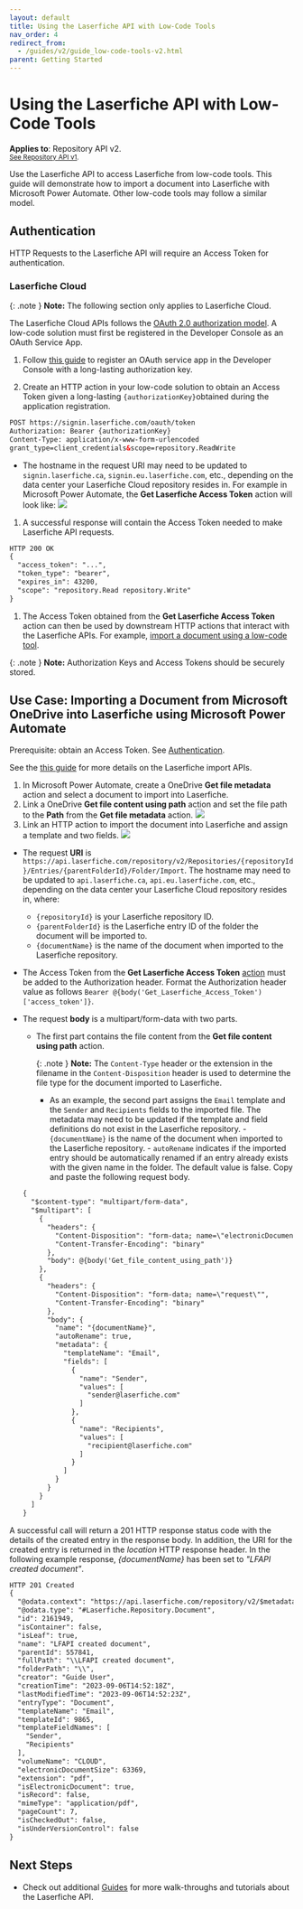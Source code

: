 ```yaml
---
layout: default
title: Using the Laserfiche API with Low-Code Tools
nav_order: 4
redirect_from:
  - /guides/v2/guide_low-code-tools-v2.html
parent: Getting Started
---
```


<!--© 2024 Laserfiche.
See LICENSE-DOCUMENTATION and LICENSE-CODE in the project root for license information.-->

# Using the Laserfiche API with Low-Code Tools
**Applies to**: Repository API v2.
<br/>
<sup>[See Repository API v1](../guide_low-code-tools-v1/).</sup>

Use the Laserfiche API to access Laserfiche from low-code tools. This guide will demonstrate how to import a document into Laserfiche with Microsoft Power Automate. Other low-code tools may follow a similar model.

## Authentication

HTTP Requests to the Laserfiche API will require an Access Token for authentication.

### Laserfiche Cloud

{: .note }
**Note:** The following section only applies to Laserfiche Cloud.

The Laserfiche Cloud APIs follows the [OAuth 2.0 authorization model](../../api/authentication/guide_authenticate-to-the-laserfiche-api/). A low-code solution must first be registered in the Developer Console as an OAuth Service App.

1. Follow [this guide](../../api/authentication/guide_oauth-service) to register an OAuth service app in the Developer Console with a long-lasting authorization key.

1. Create an HTTP action in your low-code solution to obtain an Access Token given a long-lasting `{authorizationKey}`obtained during the application registration.

```xml
POST https://signin.laserfiche.com/oauth/token
Authorization: Bearer {authorizationKey}
Content-Type: application/x-www-form-urlencoded
grant_type=client_credentials&scope=repository.ReadWrite
```

- The hostname in the request URI may need to be updated to `signin.laserfiche.ca`, `signin.eu.laserfiche.com`, etc., depending on the data center your Laserfiche Cloud repository resides in.
  For example in Microsoft Power Automate, the **Get Laserfiche Access Token** action will look like:
  ![](./assets/images/low-code-authenticate-cloud.png)

1. A successful response will contain the Access Token needed to make Laserfiche API requests.

```xml
HTTP 200 OK
{
  "access_token": "...",
  "token_type": "bearer",
  "expires_in": 43200,
  "scope": "repository.Read repository.Write"
}
```

1. The Access Token obtained from the **Get Laserfiche Access Token** action can then be used by downstream HTTP actions that interact with the Laserfiche APIs. For example, [import a document using a low-code tool](#use-case-importing-a-document-from-microsoft-onedrive-into-laserfiche-using-microsoft-power-automate).

{: .note }
**Note:** Authorization Keys and Access Tokens should be securely stored.

## Use Case: Importing a Document from Microsoft OneDrive into Laserfiche using Microsoft Power Automate

Prerequisite: obtain an Access Token. See [Authentication](#authentication).

See the [this guide](../../guides/documents-and-folders/guide_importing-documents-v2) for more details on the Laserfiche import APIs.

1. In Microsoft Power Automate, create a OneDrive **Get file metadata** action and select a document to import into Laserfiche.
1. Link a OneDrive **Get file content using path** action and set the file path to the **Path** from the **Get file metadata** action.
   ![](./assets/images/low-code-get-document.png)
1. Link an HTTP action to import the document into Laserfiche and assign a template and two fields. ![](./assets/images/low-code-import-document-v2.png)

- The request **URI** is `https://api.laserfiche.com/repository/v2/Repositories/{repositoryId}/Entries/{parentFolderId}/Folder/Import`. The hostname may need to be updated to `api.laserfiche.ca`, `api.eu.laserfiche.com`, etc., depending on the data center your Laserfiche Cloud repository resides in, where:
  - `{repositoryId}` is your Laserfiche repository ID.
  - `{parentFolderId}` is the Laserfiche entry ID of the folder the document will be imported to.
  - `{documentName}` is the name of the document when imported to the Laserfiche repository.
- The Access Token from the **Get Laserfiche Access Token** [action](#authentication) must be added to the Authorization header.
  Format the Authorization header value as follows `Bearer @{body('Get_Laserfiche_Access_Token')['access_token']}`.
- The request **body** is a multipart/form-data with two parts.

  - The first part contains the file content from the **Get file content using path** action.

    {: .note }
    **Note:** The `Content-Type` header or the extension in the filename in the `Content-Disposition` header is used to determine the file type for the document imported to Laserfiche.

    - As an example, the second part assigns the `Email` template and the `Sender` and `Recipients` fields to the imported file. The metadata may need to be updated if the template and field definitions do not exist in the Laserfiche repository. - `{documentName}` is the name of the document when imported to the Laserfiche repository. - `autoRename` indicates if the imported entry should be automatically renamed if an entry already exists with the given name in the folder. The default value is false.
      Copy and paste the following request body.

  ```xml
  {
    "$content-type": "multipart/form-data",
    "$multipart": [
      {
        "headers": {
          "Content-Disposition": "form-data; name=\"electronicDocument\"; filename=@{outputs('Get_file_metadata')?['body/Name']}",
          "Content-Transfer-Encoding": "binary"
        },
        "body": @{body('Get_file_content_using_path')}
      },
      {
        "headers": {
          "Content-Disposition": "form-data; name=\"request\"",
          "Content-Transfer-Encoding": "binary"
        },
        "body": {
          "name": "{documentName}",
          "autoRename": true,
          "metadata": {
            "templateName": "Email",
            "fields": [
              {
                "name": "Sender",
                "values": [
                  "sender@laserfiche.com"
                ]
              },
              {
                "name": "Recipients",
                "values": [
                  "recipient@laserfiche.com"
                ]
              }
            ]
          }
        }
      }
    ]
  }
  ```

A successful call will return a 201 HTTP response status code with the details of the created entry in the response body. In addition, the URI for the created entry is returned in the _location_ HTTP response header. In the following example response, _{documentName}_ has been set to _"LFAPI created document"_.

```xml
HTTP 201 Created
{
  "@odata.context": "https://api.laserfiche.com/repository/v2/$metadata#Entries/Laserfiche.Repository.Document/$entity",
  "@odata.type": "#Laserfiche.Repository.Document",
  "id": 2161949,
  "isContainer": false,
  "isLeaf": true,
  "name": "LFAPI created document",
  "parentId": 557841,
  "fullPath": "\\LFAPI created document",
  "folderPath": "\\",
  "creator": "Guide User",
  "creationTime": "2023-09-06T14:52:18Z",
  "lastModifiedTime": "2023-09-06T14:52:23Z",
  "entryType": "Document",
  "templateName": "Email",
  "templateId": 9865,
  "templateFieldNames": [
    "Sender",
    "Recipients"
  ],
  "volumeName": "CLOUD",
  "electronicDocumentSize": 63369,
  "extension": "pdf",
  "isElectronicDocument": true,
  "isRecord": false,
  "mimeType": "application/pdf",
  "pageCount": 7,
  "isCheckedOut": false,
  "isUnderVersionControl": false
}
```

## Next Steps

- Check out additional [Guides](../../guides/) for more walk-throughs and tutorials about the Laserfiche API.
